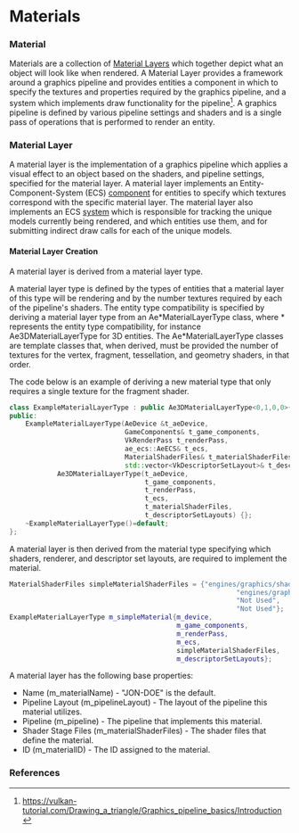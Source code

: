 # Materials


### Material

Materials are a collection of [Material Layers](#Material-Layer) which together depict what an 
object will look like when rendered. A Material Layer provides a framework around a
graphics pipeline and provides entities a component in which to specify the textures and properties
required by the graphics pipeline, and a system which implements draw functionality for the 
pipeline[^1]. A graphics pipeline is defined by various pipeline settings and shaders and is a single 
pass of operations that is performed to render an entity.



### Material Layer

A material layer is the implementation of a graphics pipeline which applies a visual effect to an object based 
on the shaders, and pipeline settings, specified for the material layer. A material layer implements an 
Entity-Component-System (ECS) [component](../ECS/Component) for entities to specify which textures correspond with 
the specific material layer. The material layer also implements an ECS [system](../ECS/System) which is responsible 
for tracking the unique models currently being rendered, and which entities use them, and for submitting indirect draw 
calls for each of the unique models.


#### Material Layer Creation
A material layer is derived from a material layer type. 

A material layer type is defined by the types of entities that a material layer of this type will be rendering
and by the number textures required by each of the pipeline's shaders. The entity type compatibility
is specified by deriving a material layer type from an Ae\*MaterialLayerType class, where \* represents
the entity type compatibility, for instance Ae3DMaterialLayerType for 3D entities. The Ae\*MaterialLayerType 
classes are template classes that, when derived, must be provided the number of textures for the vertex, 
fragment, tessellation, and geometry shaders, in that order. 

The code below is an example of deriving a 
new material type that only requires a single texture for the fragment shader.

``` cpp
class ExampleMaterialLayerType : public Ae3DMaterialLayerType<0,1,0,0>{
public:
    ExampleMaterialLayerType(AeDevice &t_aeDevice,
                             GameComponents& t_game_components,
                             VkRenderPass t_renderPass,
                             ae_ecs::AeECS& t_ecs,
                             MaterialShaderFiles& t_materialShaderFiles,
                             std::vector<VkDescriptorSetLayout>& t_descriptorSetLayouts):
            Ae3DMaterialLayerType(t_aeDevice,
                                  t_game_components,
                                  t_renderPass,
                                  t_ecs,
                                  t_materialShaderFiles,
                                  t_descriptorSetLayouts) {};
    ~ExampleMaterialLayerType()=default;
};
```

A material layer is then derived from the material type specifying which shaders, renderer, and descriptor set layouts, 
are required to implement the material.

``` cpp
MaterialShaderFiles simpleMaterialShaderFiles = {"engines/graphics/shaders/simple.vert.spv",
                                                         "engines/graphics/shaders/simple.frag.spv",
                                                         "Not Used",
                                                         "Not Used"};
ExampleMaterialLayerType m_simpleMaterial{m_device,
                                          m_game_components,
                                          m_renderPass,
                                          m_ecs,
                                          simpleMaterialShaderFiles,
                                          m_descriptorSetLayouts};
```


A material layer has the following base properties:

- Name (m_materialName) - "JON-DOE" is the default.
- Pipeline Layout (m_pipelineLayout) - The layout of the pipeline this material utilizes.
- Pipeline (m_pipeline) - The pipeline that implements this material.
- Shader Stage Files (m_materialShaderFiles) - The shader files that define the material.
- ID (m_materialID) - The ID assigned to the material.

### References
[^1]: <a>https://vulkan-tutorial.com/Drawing_a_triangle/Graphics_pipeline_basics/Introduction</a>